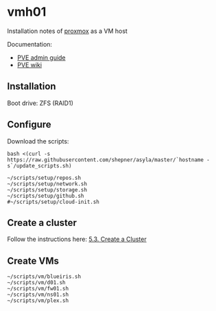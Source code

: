 # vmh01

Installation notes of [proxmox](https://proxmox.com/en/) as a VM host

Documentation:

* [PVE admin guide](https://pve.proxmox.com/pve-docs/pve-admin-guide.html)
* [PVE wiki](https://pve.proxmox.com/wiki/Main_Page)

## Installation

Boot drive:  ZFS (RAID1)



## Configure

Download the scripts:

``` shell
bash <(curl -s https://raw.githubusercontent.com/shepner/asyla/master/`hostname -s`/update_scripts.sh)

~/scripts/setup/repos.sh
~/scripts/setup/network.sh
~/scripts/setup/storage.sh
~/scripts/setup/github.sh
#~/scripts/setup/cloud-init.sh
```

## Create a cluster

Follow the instructions here: [5.3. Create a Cluster](https://pve.proxmox.com/pve-docs/pve-admin-guide.html#pvecm_create_cluster)

## Create VMs

``` shell
~/scripts/vm/blueiris.sh
~/scripts/vm/d01.sh
~/scripts/vm/fw01.sh
~/scripts/vm/ns01.sh
~/scripts/vm/plex.sh
```

